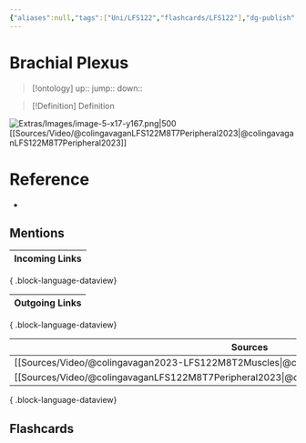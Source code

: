 ```yaml
---
{"aliases":null,"tags":["Uni/LFS122","flashcards/LFS122"],"dg-publish":true,"permalink":"/cards/brachial-plexus/","dgPassFrontmatter":true}
---
```


# Brachial Plexus

> [!ontology]
> up:: 
> jump:: 
> down:: 

> [!Definition] Definition

![Extras/Images/image-5-x17-y167.png|500](/img/user/Extras/Images/image-5-x17-y167.png)
[[Sources/Video/@colingavaganLFS122M8T7Peripheral2023\|@colingavaganLFS122M8T7Peripheral2023]]

# Reference

- 

## Mentions

| Incoming Links |
| -------------- |

{ .block-language-dataview}

| Outgoing Links |
| -------------- |

{ .block-language-dataview}

| Sources                                                                                           |
| ------------------------------------------------------------------------------------------------- |
| [[Sources/Video/@colingavagan2023-LFS122M8T2Muscles\|@colingavagan2023-LFS122M8T2Muscles]]     |
| [[Sources/Video/@colingavaganLFS122M8T7Peripheral2023\|@colingavaganLFS122M8T7Peripheral2023]] |

{ .block-language-dataview}

## Flashcards